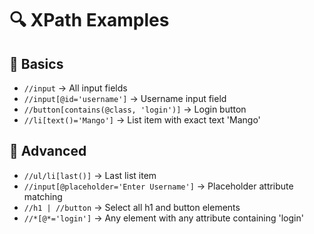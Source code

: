 # 🔍 XPath Examples

## 🎯 Basics
- `//input` → All input fields
- `//input[@id='username']` → Username input field
- `//button[contains(@class, 'login')]` → Login button
- `//li[text()='Mango']` → List item with exact text 'Mango'

## 🧠 Advanced
- `//ul/li[last()]` → Last list item
- `//input[@placeholder='Enter Username']` → Placeholder attribute matching
- `//h1 | //button` → Select all h1 and button elements
- `//*[@*='login']` → Any element with any attribute containing 'login'